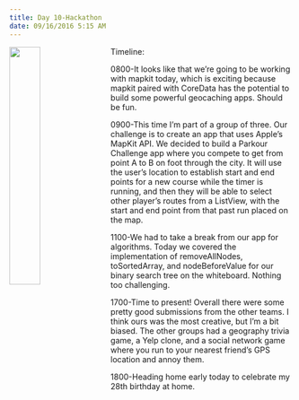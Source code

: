 ```yaml
---
title: Day 10-Hackathon
date: 09/16/2016 5:15 AM
---
```

<img style="float: left; margin:0 1em 1em 0; width: 33%" src="/img/blog/day10.jpg"/>Timeline:

0800-It looks like that we’re going to be working with mapkit today, which is exciting because mapkit paired with CoreData has the potential to build some powerful geocaching apps.  Should be fun.

0900-This time I’m part of a group of three.  Our challenge is to create an app that uses Apple’s MapKit API.  We decided to build a Parkour Challenge app where you compete to get from point A to B on foot through the city.  It will use the user’s location to establish start and end points for a new course while the timer is running, and then they will be able to select other player’s routes from a ListView, with the start and end point from that past run placed on the map.

1100-We had to take a break from our app for algorithms.  Today we covered the implementation of removeAllNodes, toSortedArray, and nodeBeforeValue for our binary search tree on the whiteboard.  Nothing too challenging.

1700-Time to present!  Overall there were some pretty good submissions from the other teams.  I think ours was the most creative, but I’m a bit biased.  The other groups had a geography trivia game, a Yelp clone, and a social network game where you run to your nearest friend’s GPS location and annoy them.

1800-Heading home early today to celebrate my 28th birthday at home.
